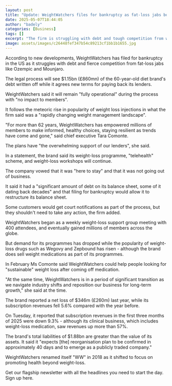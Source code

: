 ```yaml
---
layout: post
title: "Update: WeightWatchers files for bankruptcy as fat-loss jabs boom"
date: 2025-05-07T18:44:05
author: "badely"
categories: [Business]
tags: []
excerpt: "The firm is struggling with debt and tough competition from weight-loss drugs."
image: assets/images/c26448fef347b54c89213cf1bb1b1655.jpg
---
```


According to new developments, WeightWatchers has filed for bankruptcy in the US as it struggles with debt and fierce competition from fat-loss jabs like Ozempic and Mounjaro.

The legal process will see $1.15bn (£860mn) of the 60-year-old diet brand's debt written off while it agrees new terms for paying back its lenders.

WeightWatchers said it will remain "fully operational" during the process with "no impact to members".

It follows the meteoric rise in popularity of weight loss injections in what the firm said was a "rapidly changing weight management landscape".

"For more than 62 years, WeightWatchers has empowered millions of members to make informed, healthy choices, staying resilient as trends have come and gone," said chief executive Tara Comonte.

The plans have "the overwhelming support of our lenders", she said.

In a statement, the brand said its weight-loss programme, "telehealth" scheme, and weight-loss workshops will continue.

The company vowed that it was "here to stay" and that it was not going out of business.

It said it had a "significant amount of debt on its balance sheet, some of it dating back decades" and that filing for bankruptcy would allow it to restructure its balance sheet.

Some customers would get court notifications as part of the process, but they shouldn't need to take any action, the firm added.

WeightWatchers began as a weekly weight-loss support group meeting with 400 attendees, and eventually gained millions of members across the globe.

But demand for its programmes has dropped while the popularity of weight-loss drugs such as Wegovy and Zepbound has risen - although the brand does sell  weight medications as part of its programmes.

In February Ms Comonte said WeightWatchers could help people looking for "sustainable" weight loss after coming off medication.

"At the same time, WeightWatchers is in a period of significant transition as we navigate industry shifts and reposition our business for long-term growth," she said at the time.

The brand reported a net loss of $346m (£260m) last year, while its subscription revenues fell 5.6% compared with the year before.

On Tuesday, it reported that subscription revenues in the first three months of 2025 were down 9.3% - although its clinical business, which includes weight-loss medication, saw revenues up more than 57%.

The brand's total liabilities of $1.88bn are greater than the value of its assets. It said it "expects [the] reorganisation plan to be confirmed in approximately 40 days and to emerge as a publicly traded company."

WeightWatchers renamed itself "WW" in 2018 as it shifted to focus on promoting health beyond weight-loss.

Get our flagship newsletter with all the headlines you need to start the day. Sign up here.

